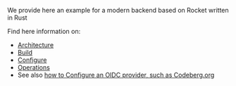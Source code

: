 We provide here an example for a modern backend based on Rocket written in Rust

Find here information on:
* [Architecture](./docs/ARCHITECTURE.md)
* [Build](./docs/BUILD.md)
* [Configure](./docs/CONFIGURE.md)
* [Operations](./docs/OPERATIONS.md)
* See also [how to Configure an OIDC provider, such as Codeberg.org](./docs/EXAMPLE-CODEBERG-OIDC.md)
